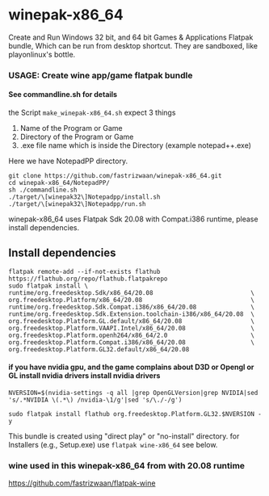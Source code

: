 # winepak-x86_64
Create and Run Windows 32 bit, and 64 bit Games & Applications Flatpak bundle, Which can be run from desktop shortcut. They are sandboxed, like playonlinux's bottle. 

### USAGE: Create wine app/game flatpak bundle
#### See commandline.sh for details
the Script `make_winepak-x86_64.sh` expect 3 things
1. Name of the Program or Game
2. Directory of the Program or Game
3. .exe file name which is inside the Directory (example notepad++.exe)

Here we have NotepadPP directory. 
```
git clone https://github.com/fastrizwaan/winepak-x86_64.git
cd winepak-x86_64/NotepadPP/
sh ./commandline.sh 
./target/\[winepak32\]Notepadpp/install.sh 
./target/\[winepak32\]Notepadpp/run.sh 
```


winepak-x86_64 uses Flatpak Sdk 20.08 with Compat.i386 runtime, please install dependencies.

## Install dependencies
```
flatpak remote-add --if-not-exists flathub https://flathub.org/repo/flathub.flatpakrepo
sudo flatpak install \
runtime/org.freedesktop.Sdk/x86_64/20.08                           \
org.freedesktop.Platform/x86_64/20.08                              \
runtime/org.freedesktop.Sdk.Compat.i386/x86_64/20.08               \
runtime/org.freedesktop.Sdk.Extension.toolchain-i386/x86_64/20.08  \
org.freedesktop.Platform.GL.default/x86_64/20.08                   \
org.freedesktop.Platform.VAAPI.Intel/x86_64/20.08                  \
org.freedesktop.Platform.openh264/x86_64/2.0                       \
org.freedesktop.Platform.Compat.i386/x86_64/20.08                  \
org.freedesktop.Platform.GL32.default/x86_64/20.08

```
#### if you have nvidia gpu, and the game complains about D3D or Opengl or GL install nvidia drivers install nvidia drivers 
```
NVERSION=$(nvidia-settings -q all |grep OpenGLVersion|grep NVIDIA|sed 's/.*NVIDIA \(.*\) /nvidia-\1/g'|sed 's/\./-/g')

sudo flatpak install flathub org.freedesktop.Platform.GL32.$NVERSION -y
```

This bundle is created using "direct play" or "no-install" directory. for Installers (e.g., Setup.exe) use `flatpak wine-x86_64` see below.

### wine used in this winepak-x86_64 from with 20.08 runtime
https://github.com/fastrizwaan/flatpak-wine


